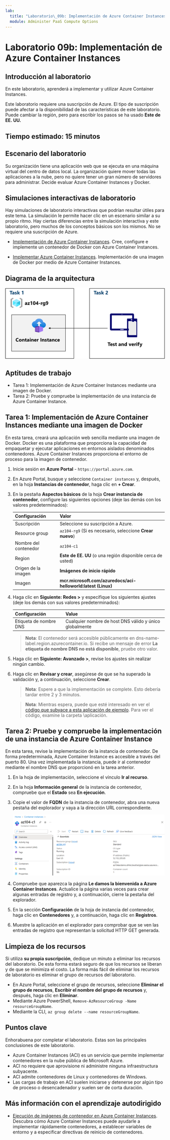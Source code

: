 ```yaml
---
lab:
  title: "Laboratorio\_09b: Implementación de Azure Container Instances"
  module: Administer PaaS Compute Options
---
```


# Laboratorio 09b: Implementación de Azure Container Instances

## Introducción al laboratorio

En este laboratorio, aprenderá a implementar y utilizar Azure Container Instances.

Este laboratorio requiere una suscripción de Azure. El tipo de suscripción puede afectar a la disponibilidad de las características de este laboratorio. Puede cambiar la región, pero para escribir los pasos se ha usado **Este de EE. UU.**

## Tiempo estimado: 15 minutos

## Escenario del laboratorio

Su organización tiene una aplicación web que se ejecuta en una máquina virtual del centro de datos local. La organización quiere mover todas las aplicaciones a la nube, pero no quiere tener un gran número de servidores para administrar. Decide evaluar Azure Container Instances y Docker. 
## Simulaciones interactivas de laboratorio

Hay simulaciones de laboratorio interactivas que podrían resultar útiles para este tema. La simulación le permite hacer clic en un escenario similar a su propio ritmo. Hay ciertas diferencias entre la simulación interactiva y este laboratorio, pero muchos de los conceptos básicos son los mismos. No se requiere una suscripción de Azure.

+ [Implementación de Azure Container Instances](https://mslearn.cloudguides.com/en-us/guides/AZ-900%20Exam%20Guide%20-%20Azure%20Fundamentals%20Exercise%203). Cree, configure e implemente un contenedor de Docker con Azure Container Instances.
  
+ [Implementar Azure Container Instances](https://mslabs.cloudguides.com/guides/AZ-104%20Exam%20Guide%20-%20Microsoft%20Azure%20Administrator%20Exercise%2014).  Implementación de una imagen de Docker por medio de Azure Container Instances. 

## Diagrama de la arquitectura

![Diagrama de las tareas.](../media/az104-lab09b-aci-architecture.png)

## Aptitudes de trabajo

- Tarea 1: Implementación de Azure Container Instances mediante una imagen de Docker.
- Tarea 2: Pruebe y compruebe la implementación de una instancia de Azure Container Instance.

## Tarea 1: Implementación de Azure Container Instances mediante una imagen de Docker

En esta tarea, creará una aplicación web sencilla mediante una imagen de Docker. Docker es una plataforma que proporciona la capacidad de empaquetar y ejecutar aplicaciones en entornos aislados denominados contenedores. Azure Container Instances proporciona el entorno de proceso para la imagen de contenedor.

1. Inicie sesión en **Azure Portal** - `https://portal.azure.com`.

1. En Azure Portal, busque y seleccione `Container instances` y, después, en la hoja **Instancias de contenedor**, haga clic en **+ Crear**.

1. En la pestaña **Aspectos básicos** de la hoja **Crear instancia de contenedor**, configure las siguientes opciones (deje las demás con los valores predeterminados):

    | Configuración | Valor |
    | ---- | ---- |
    | Suscripción | Seleccione su suscripción a Azure. |
    | Resource group | `az104-rg9` (Si es necesario, seleccione **Crear nuevo**) |
    | Nombre del contenedor | `az104-c1` |
    | Region | **Este de EE. UU** (o una región disponible cerca de usted)|
    | Origen de la imagen | **Imágenes de inicio rápido** |
    | Imagen | **mcr.microsoft.com/azuredocs/aci-helloworld:latest (Linux)** |

1. Haga clic en **Siguiente: Redes >** y especifique los siguientes ajustes (deje los demás con sus valores predeterminados):

    | Configuración | Value |
    | --- | --- |
    | Etiqueta de nombre DNS | Cualquier nombre de host DNS válido y único globalmente |

    >**Nota**: El contenedor será accesible públicamente en dns-name-label.region.azurecontainer.io. Si recibe un mensaje de error **La etiqueta de nombre DNS no está disponible**, pruebe otro valor.

1. Haga clic en **Siguiente: Avanzado >**, revise los ajustes sin realizar ningún cambio.

 1. Haga clic en **Revisar y crear**, asegúrese de que se ha superado la validación y, a continuación, seleccione **Crear**.

    >**Nota**: Espere a que la implementación se complete. Esto debería tardar entre 2 y 3 minutos.

    >**Nota**: Mientras espera, puede que esté interesado en ver el [código que subyace a esta aplicación de ejemplo](https://github.com/Azure-Samples/aci-helloworld). Para ver el código, examine la carpeta \\aplicación.

## Tarea 2: Pruebe y compruebe la implementación de una instancia de Azure Container Instance 

En esta tarea, revise la implementación de la instancia de contenedor. De forma predeterminada, Azure Container Instance es accesible a través del puerto 80. Una vez implementada la instancia, puede ir al contenedor mediante el nombre DNS que proporcionó en la tarea anterior.

1. En la hoja de implementación, seleccione el vínculo **Ir al recurso**.

1. En la hoja **Información general** de la instancia de contenedor, compruebe que el **Estado** sea **En ejecución**.

1. Copie el valor de **FQDN** de la instancia de contenedor, abra una nueva pestaña del explorador y vaya a la dirección URL correspondiente.

     ![Captura de pantalla de la página de información general de ACI en el portal.](../media/az104-lab09b-aci-overview.png)

1. Compruebe que aparezca la página **Le damos la bienvenida a Azure Container Instances**. Actualice la página varias veces para crear algunas entradas de registro y, a continuación, cierre la pestaña del explorador.  

1. En la sección **Configuración** de la hoja de instancia del contenedor, haga clic en **Contenedores** y, a continuación, haga clic en **Registros**.

1. Muestre la aplicación en el explorador para comprobar que se ven las entradas de registro que representan la solicitud HTTP GET generada.
   
## Limpieza de los recursos

Si utiliza **su propia suscripción**, dedique un minuto a eliminar los recursos del laboratorio. De esta forma estará seguro de que los recursos se liberan y de que se minimiza el costo. La forma más fácil de eliminar los recursos de laboratorio es eliminar el grupo de recursos del laboratorio. 

+ En Azure Portal, seleccione el grupo de recursos, seleccione **Eliminar el grupo de recursos**, **Escribir el nombre del grupo de recursos** y, después, haga clic en **Eliminar**.
+ Mediante Azure PowerShell, `Remove-AzResourceGroup -Name resourceGroupName`.
+ Mediante la CLI, `az group delete --name resourceGroupName`.


## Puntos clave

Enhorabuena por completar el laboratorio. Estas son las principales conclusiones de este laboratorio. 

+ Azure Container Instances (ACI) es un servicio que permite implementar contenedores en la nube pública de Microsoft Azure.
+ ACI no requiere que aprovisione ni administre ninguna infraestructura subyacente.
+ ACI admite contenedores de Linux y contenedores de Windows.
+ Las cargas de trabajo en ACI suelen iniciarse y detenerse por algún tipo de proceso o desencadenador y suelen ser de corta duración. 

## Más información con el aprendizaje autodirigido

+ [Ejecución de imágenes de contenedor en Azure Container Instances](https://learn.microsoft.com/training/modules/create-run-container-images-azure-container-instances/). Descubra cómo Azure Container Instances puede ayudarle a implementar rápidamente contenedores, a establecer variables de entorno y a especificar directivas de reinicio de contenedores.

    
